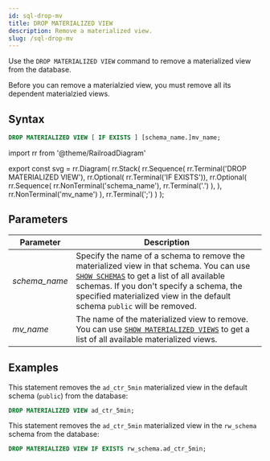```yaml
---
id: sql-drop-mv
title: DROP MATERIALIZED VIEW
description: Remove a materialized view.
slug: /sql-drop-mv
---
```


Use the `DROP MATERIALIZED VIEW` command to remove a materialized view from the database.

Before you can remove a materialzied view, you must remove all its dependent materialzied views.

## Syntax

```sql
DROP MATERIALIZED VIEW [ IF EXISTS ] [schema_name.]mv_name;
```


import rr from '@theme/RailroadDiagram'

export const svg = rr.Diagram(
    rr.Stack(
        rr.Sequence(
            rr.Terminal('DROP MATERIALIZED VIEW'),
            rr.Optional(
                rr.Terminal('IF EXISTS')),
            rr.Optional(
                rr.Sequence(
                    rr.NonTerminal('schema_name'),
                    rr.Terminal('.')
                ),
            ),
            rr.NonTerminal('mv_name')
        ),
        rr.Terminal(';')
    )
);

<drawer SVG={svg} />




## Parameters

|Parameter                  | Description           |
|---------------------------|-----------------------|
|*schema_name*                   |Specify the name of a schema to remove the materialized view in that schema. You can use [`SHOW SCHEMAS`](sql-show-schemas.md) to get a list of all available schemas. If you don't specify a schema, the specified materialized view in the default schema `public` will be removed.|
|*mv_name*                       |The name of the materialized view to remove. You can use [`SHOW MATERIALIZED VIEWS`](sql-show-mv.md) to get a list of all available materialized views.|



## Examples

This statement removes the `ad_ctr_5min` materialized view in the default schema (`public`) from the database:

```sql
DROP MATERIALIZED VIEW ad_ctr_5min;
```

This statement removes the `ad_ctr_5min` materialized view in the `rw_schema` schema from the database:

```sql
DROP MATERIALIZED VIEW IF EXISTS rw_schema.ad_ctr_5min;
```
